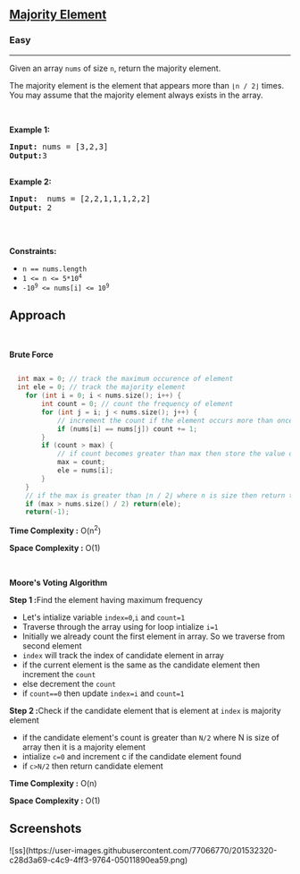 <h2><a href="https://leetcode.com/problems/majority-element/">Majority Element</a></h2><h3>Easy</h3><hr>
<div>
<p>Given an array <code>nums</code> of size <code>n</code>, return the majority element.</p>

<p>The majority element is the element that appears more than <code>⌊n / 2⌋</code> times. You may assume that the majority element always exists in the array.</p>

<p>&nbsp;</p>
<p><strong class="example">Example 1:</strong></p>

<pre><strong>Input:</strong> nums = [3,2,3]
<strong>Output:</strong>3

</pre>

<p><strong class="example">Example 2:</strong></p>

<pre><strong>Input:</strong>  nums = [2,2,1,1,1,2,2]
<strong>Output:</strong> 2

</pre>

<p>&nbsp;</p>
<p><strong>Constraints:</strong></p>

<ul>
    <li><code>n == nums.length</code></li>
	<li><code>1 &lt;= n &lt;= 5*10<sup>4</sup></code></li>
	<li><code>-10<sup>9</sup> &lt;= nums[i] &lt;= 10<sup>9</sup></code></li>
</ul>
</div>

</div>
<h2>Approach</h2>
<p>&nbsp;</p>
<p><strong>Brute Force</strong></p>

```cpp
  
  int max = 0; // track the maximum occurence of element
  int ele = 0; // track the majority element
    for (int i = 0; i < nums.size(); i++) {
        int count = 0; // count the frequency of element
        for (int j = i; j < nums.size(); j++) {
			// increment the count if the element occurs more than once
            if (nums[i] == nums[j]) count += 1;
        }
        if (count > max) {
			// if count becomes greater than max then store the value of element and its frequency
            max = count;
            ele = nums[i];
        }
    }
	// if the max is greater than ⌊n / 2⌋ where n is size then return the element
    if (max > nums.size() / 2) return(ele); 
    return(-1);  

```
<p><strong>Time Complexity :</strong> O(n<sup>2</sup>)</p>
<p><strong>Space Complexity :</strong> O(1)</p>

<p>&nbsp;</p>
<p><strong>Moore's Voting Algorithm </strong></p>
<p><strong>Step 1 :</strong>Find the element having maximum frequency</p>
<ul>
	<li>Let's intialize variable <code>index=0</code>,<code>i</code> and <code>count=1</code></li>
	<li>Traverse through the array using for loop intialize <code>i=1</code></li>
	<li>Initially we already count the first element in array. So we traverse from second element</li>
	<li><code>index</code> will track the index of candidate element in array</li>
	<li>if the current element is the same as the candidate element then increment the <code>count</code></li>
	<li>else decrement the <code>count</code></li>
	<li>if <code>count==0</code> then update <code>index=i</code> and <code>count=1</code></li>

</ul>
<p><strong>Step 2 :</strong>Check if the candidate element that is element at <code>index</code> is majority element</p>
<ul>
	<li>if the candidate element's count is greater than <code>N/2</code> where N is size of array then it is a majority element</li>
	<li>intialize <code>c=0</code> and increment c if the candidate element found</li>
	<li>if <code>c>N/2</code> then return candidate element</li>
</ul>

<p><strong>Time Complexity :</strong> O(n)</p>
<p><strong>Space Complexity :</strong> O(1)</p>


</div>

<div>
<h2>Screenshots</h2>
![ss](https://user-images.githubusercontent.com/77066770/201532320-c28d3a69-c4c9-4ff3-9764-05011890ea59.png)


</div>
